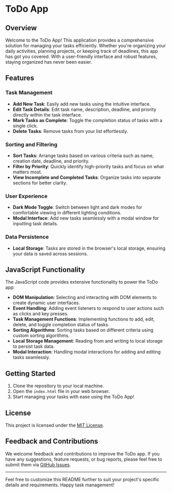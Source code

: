 # ToDo App

## Overview
Welcome to the ToDo App! This application provides a comprehensive solution for managing your tasks efficiently. Whether you're organizing your daily activities, planning projects, or keeping track of deadlines, this app has got you covered. With a user-friendly interface and robust features, staying organized has never been easier.

## Features
### Task Management
- **Add New Task**: Easily add new tasks using the intuitive interface.
- **Edit Task Details**: Edit task name, description, deadline, and priority directly within the task interface.
- **Mark Tasks as Complete**: Toggle the completion status of tasks with a single click.
- **Delete Tasks**: Remove tasks from your list effortlessly.

### Sorting and Filtering
- **Sort Tasks**: Arrange tasks based on various criteria such as name, creation date, deadline, and priority.
- **Filter by Priority**: Quickly identify high-priority tasks and focus on what matters most.
- **View Incomplete and Completed Tasks**: Organize tasks into separate sections for better clarity.

### User Experience
- **Dark Mode Toggle**: Switch between light and dark modes for comfortable viewing in different lighting conditions.
- **Modal Interface**: Add new tasks seamlessly with a modal window for inputting task details.

### Data Persistence
- **Local Storage**: Tasks are stored in the browser's local storage, ensuring your data is saved across sessions.

## JavaScript Functionality
The JavaScript code provides extensive functionality to power the ToDo app:
- **DOM Manipulation**: Selecting and interacting with DOM elements to create dynamic user interfaces.
- **Event Handling**: Adding event listeners to respond to user actions such as clicks and key presses.
- **Task Management Functions**: Implementing functions to add, edit, delete, and toggle completion status of tasks.
- **Sorting Algorithms**: Sorting tasks based on different criteria using custom sorting algorithms.
- **Local Storage Management**: Reading from and writing to local storage to persist task data.
- **Modal Interaction**: Handling modal interactions for adding and editing tasks seamlessly.

## Getting Started
1. Clone the repository to your local machine.
2. Open the `index.html` file in your web browser.
3. Start managing your tasks with ease using the ToDo App!

## License
This project is licensed under the [MIT License](LICENSE).

## Feedback and Contributions
We welcome feedback and contributions to improve the ToDo app. If you have any suggestions, feature requests, or bug reports, please feel free to submit them via [GitHub Issues](https://github.com/your-repo/issues).

---

Feel free to customize this README further to suit your project's specific details and requirements. Happy task management!

